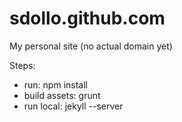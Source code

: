 sdollo.github.com
=================

My personal site (no actual domain yet)

Steps:
- run: npm install
- build assets: grunt
- run local: jekyll --server


